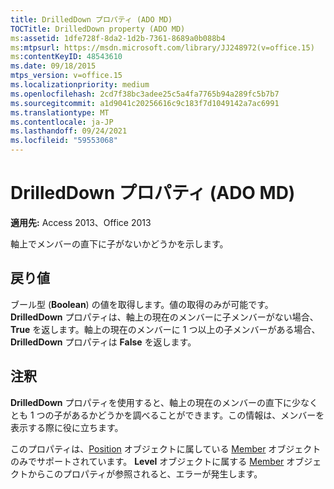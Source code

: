 ```yaml
---
title: DrilledDown プロパティ (ADO MD)
TOCTitle: DrilledDown property (ADO MD)
ms:assetid: 1dfe728f-8da2-1d2b-7361-8689a0b088b4
ms:mtpsurl: https://msdn.microsoft.com/library/JJ248972(v=office.15)
ms:contentKeyID: 48543610
ms.date: 09/18/2015
mtps_version: v=office.15
ms.localizationpriority: medium
ms.openlocfilehash: 2cd7f38bc3adee25c5a4fa7765b94a289fc5b7b7
ms.sourcegitcommit: a1d9041c20256616c9c183f7d1049142a7ac6991
ms.translationtype: MT
ms.contentlocale: ja-JP
ms.lasthandoff: 09/24/2021
ms.locfileid: "59553068"
---
```

# <a name="drilleddown-property-ado-md"></a>DrilledDown プロパティ (ADO MD)


**適用先:** Access 2013、Office 2013

軸上でメンバーの直下に子がないかどうかを示します。

## <a name="return-values"></a>戻り値

ブール型 (**Boolean**) の値を取得します。値の取得のみが可能です。**DrilledDown** プロパティは、軸上の現在のメンバーに子メンバーがない場合、**True** を返します。軸上の現在のメンバーに 1 つ以上の子メンバーがある場合、**DrilledDown** プロパティは **False** を返します。

## <a name="remarks"></a>注釈

**DrilledDown** プロパティを使用すると、軸上の現在のメンバーの直下に少なくとも 1 つの子があるかどうかを調べることができます。この情報は、メンバーを表示する際に役に立ちます。

このプロパティは、[Position](member-object-ado-md.md) オブジェクトに属している [Member](position-object-ado-md.md) オブジェクトのみでサポートされています。 **Level** オブジェクトに属する [Member](level-object-ado-md.md) オブジェクトからこのプロパティが参照されると、エラーが発生します。

